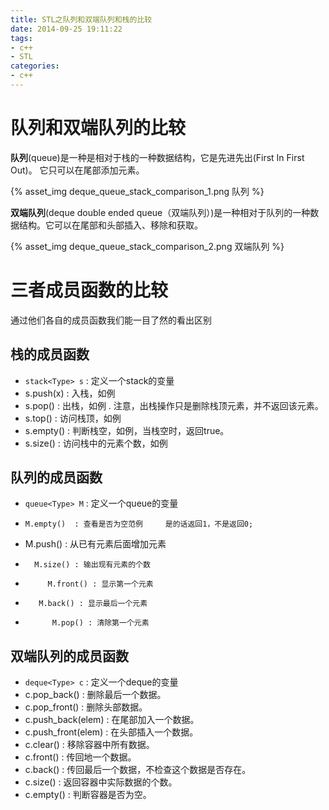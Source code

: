 ```yaml
---
title: STL之队列和双端队列和栈的比较
date: 2014-09-25 19:11:22
tags:
- c++
- STL
categories:
- c++
---
```


# 队列和双端队列的比较

**队列**(queue)是一种是相对于栈的一种数据结构，它是先进先出(First In First Out)。
它只可以在尾部添加元素。

{% asset_img deque_queue_stack_comparison_1.png 队列 %}

**双端队列**(deque double ended queue（双端队列）)是一种相对于队列的一种数据结构。它可以在尾部和头部插入、移除和获取。

{% asset_img deque_queue_stack_comparison_2.png 双端队列 %}

# 三者成员函数的比较

通过他们各自的成员函数我们能一目了然的看出区别


## 栈的成员函数

-  `stack<Type> s` : 定义一个stack的变量 
-  s.push(x) : 入栈，如例  
-  s.pop() : 出栈，如例 . 注意，出栈操作只是删除栈顶元素，并不返回该元素。 
-  s.top() : 访问栈顶，如例  
-  s.empty() : 判断栈空，如例，当栈空时，返回true。  
-  s.size() : 访问栈中的元素个数，如例  


## 队列的成员函数

-    `queue<Type> M` : 定义一个queue的变量    
-     M.empty()  : 查看是否为空范例     是的话返回1，不是返回0;   
-  M.push() : 从已有元素后面增加元素 
-       M.size() : 输出现有元素的个数    
-          M.front() : 显示第一个元素       
-        M.back() : 显示最后一个元素      
-           M.pop() : 清除第一个元素      


## 双端队列的成员函数

- `deque<Type> c` : 	定义一个deque的变量
- c.pop_back()    :    删除最后一个数据。
- c.pop_front()     :   删除头部数据。
- c.push_back(elem) :  在尾部加入一个数据。
- c.push_front(elem)  : 在头部插入一个数据。
- c.clear()       :     移除容器中所有数据。
- c.front()       :     传回地一个数据。
- c.back()       :     传回最后一个数据，不检查这个数据是否存在。
- c.size()       :      返回容器中实际数据的个数。
- c.empty()      :     判断容器是否为空。